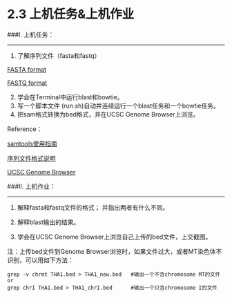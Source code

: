 # 2.3 上机任务&上机作业

###I. 上机任务：


---
1. 了解序列文件（fasta和fastq）

  [FASTA format](http://en.wikipedia.org/wiki/FASTA_format)

  [FASTQ format](http://en.wikipedia.org/wiki/FASTQ_format)

2.  学会在Terminal中运行blast和bowtie。
3.  写一个脚本文件 (run.sh)自动并连续运行一个blast任务和一个bowtie任务。
4.  把sam格式转换为bed格式，并在UCSC Genome Browser上浏览。




 
Reference：

[samtools使用指南](http://samtools.sourceforge.net/)

[序列文件格式说明](http://www.genome.ucsc.edu/FAQ/FAQformat.html)

[UCSC Genome Browser](https://genome.ucsc.edu/cgi-bin/hgGateway)

###II. 上机作业：


---

1. 解释fasta和fastq文件的格式；  并指出两者有什么不同。 

2. 解释blast输出的结果。

3. 学会在UCSC Genome Browser上浏览自己上传的bed文件，上交截图。


  注：上传bed文件到Genome Browser浏览时，如果文件过大，或者MT染色体不识别，可以用如下方法：

```
grep -v chrmt THA1.bed > THA1_new.bed   #输出一个不含chromosome MT的文件
or
grep chrI THA1.bed > THA1_chrI.bed      #输出一个只含chromosome I的文件
```
